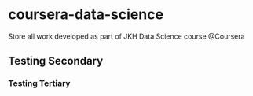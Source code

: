 # coursera-data-science
Store all work developed as part of JKH Data Science course @Coursera
## Testing Secondary
### Testing Tertiary
